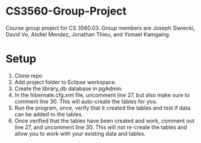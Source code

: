 # CS3560-Group-Project
Course group project for CS 3560.03. Group members are Joseph Siwiecki, David Vo, Abdiel Mendez, Jonathan Thieu, and Ysmael Kamgaing.

# Setup
1. Clone repo
2. Add project folder to Eclipse workspace.
3. Create the library_db database in pgAdmin.
4. In the hibernate.cfg.xml file, uncomment line 27, but also make sure to comment line 30. This will auto-create the tables for you.
5. Run the program, once, verify that it created the tables and test if data can be added to the tables.
6. Once verified that the tables have been created and work, comment out line 27, and uncomment line 30. This will not re-create the tables and allow you to work with your existing data and tables.
